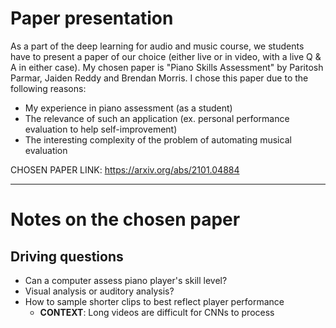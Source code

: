 # Paper presentation
As a part of the deep learning for audio and music course, we students have to present a paper of our choice (either live or in video, with a live Q & A in either case). My chosen paper is "Piano Skills Assessment" by Paritosh Parmar, Jaiden Reddy and Brendan Morris. I chose this paper due to the following reasons:

- My experience in piano assessment (as a student)
- The relevance of such an application (ex. personal performance evaluation to help self-improvement)
- The interesting complexity of the problem of automating musical evaluation

CHOSEN PAPER LINK: https://arxiv.org/abs/2101.04884

---

# Notes on the chosen paper
## Driving questions
- Can a computer assess piano player's skill level?
- Visual analysis or auditory analysis?
- How to sample shorter clips to best reflect player performance
    - **CONTEXT**: Long videos are difficult for CNNs to process
